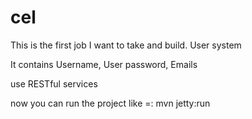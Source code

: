 # cel
This is the first job I want to take and build. User system

It contains Username, User password, Emails

use RESTful services

now you can run the project like =:
 mvn jetty:run

